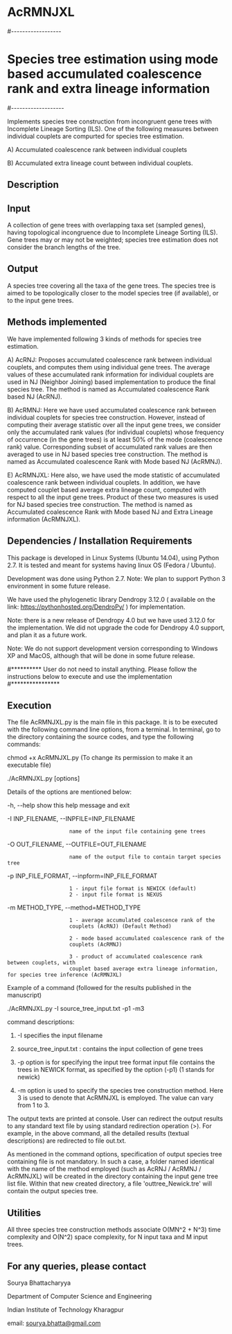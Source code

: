 # AcRMNJXL
#------------------
# Species tree estimation using mode based accumulated coalescence rank and extra lineage information
#-------------------

Implements species tree construction from incongruent gene trees with Incomplete Lineage Sorting (ILS). One of the following measures between individual couplets are compurted for species tree estimation. 

A) Accumulated coalescence rank between individual couplets

B) Accumulated extra lineage count between individual couplets.

Description
------------

Input
-------

A collection of gene trees with overlapping taxa set (sampled genes), having topological incongruence due to Incomplete Lineage Sorting (ILS). Gene trees may or may not be weighted; species tree estimation does not consider the branch lengths of the tree.

Output
------

A species tree covering all the taxa of the gene trees. The species tree is aimed to be topologically closer to the model species tree (if available), or to the input gene trees.


Methods implemented
---------------------

We have implemented following 3 kinds of methods for species tree estimation.

A) AcRNJ: Proposes accumulated coalescence rank between individual couplets, and computes them using individual gene trees. The average values of these accumulated rank information for individual couplets are used in NJ (Neighbor Joining) based implementation to produce the final species tree. The method is named as Accumulated coalescence Rank based NJ (AcRNJ).

B) AcRMNJ: Here we have used accumulated coalescence rank between individual couplets for species tree construction. However, instead of computing their average statistic over all the input gene trees, we consider only the accumulated rank values (for individual couplets) whose frequency of occurrence (in the gene trees) is at least 50% of the mode (coalescence rank) value. Corresponding subset of accumulated rank values are then averaged to use in NJ based species tree construction. The method is named as Accumulated coalescence Rank with Mode based NJ (AcRMNJ).

E) AcRMNJXL: Here also, we have used the mode statistic of accumulated coalescence rank between individual couplets. In addition, we have computed couplet based average extra lineage count, computed with respect to all the input gene trees. Product of these two measures is used for NJ based species tree construction. The method is named as Accumulated coalescence Rank with Mode based NJ and Extra Lineage information (AcRMNJXL).

Dependencies / Installation Requirements
------------------------------------------

This package is developed in Linux Systems (Ubuntu 14.04), using Python 2.7. It is tested and meant for systems having linux OS (Fedora / Ubuntu).

Development was done using Python 2.7. Note: We plan to support Python 3 environment in some future release.

We have used the phylogenetic library Dendropy 3.12.0 ( available on the link: https://pythonhosted.org/DendroPy/ ) for implementation.

Note: there is a new release of Dendropy 4.0 but we have used 3.12.0 for the implementation. We did not upgrade the code for Dendropy 4.0 support, and plan it as a future work.

Note: We do not support development version corresponding to Windows XP and MacOS, although that will be done in some future release.

#********** 
User do not need to install anything. Please follow the instructions below to execute and use the implementation 
#****************

Execution
------------

The file AcRMNJXL.py is the main file in this package. It is to be executed with the following command line options, from a terminal. In terminal, go to the directory containing the source codes, and type the following commands:

chmod +x AcRMNJXL.py (To change its permission to make it an executable file)

./AcRMNJXL.py [options]

Details of the options are mentioned below:

-h, --help show this help message and exit

-I INP_FILENAME, --INPFILE=INP_FILENAME

                        name of the input file containing gene trees
  
-O OUT_FILENAME, --OUTFILE=OUT_FILENAME

                        name of the output file to contain target species tree

-p INP_FILE_FORMAT, --inpform=INP_FILE_FORMAT

                        1 - input file format is NEWICK (default)
                        2 - input file format is NEXUS

-m METHOD_TYPE, --method=METHOD_TYPE

                        1 - average accumulated coalescence rank of the
                        couplets (AcRNJ) (Default Method)
                        
                        2 - mode based accumulated coalescence rank of the
                        couplets (AcRMNJ)                    
                        
                        3 - product of accumulated coalescence rank between couplets, with 
                        couplet based average extra lineage information, for species tree inference (AcRMNJXL)

Example of a command (followed for the results published in the manuscript)

./AcRMNJXL.py -I source_tree_input.txt -p1 -m3

command descriptions:

1) -I specifies the input filename

2) source_tree_input.txt : contains the input collection of gene trees

3) -p option is for specifying the input tree format input file contains the trees in NEWICK format, as specified by the option (-p1) (1 stands for newick)

4) -m option is used to specify the species tree construction method. Here 3 is used to denote that AcRMNJXL is employed. The value can vary from 1 to 3.

The output texts are printed at console. User can redirect the output results to any standard text file by using standard redirection operation (>). For example, in the above command, all the detailed results (textual descriptions) are redirected to file out.txt.

As mentioned in the command options, specification of output species tree containing file is not mandatory. In such a case, a folder named identical with the name of the method employed (such as AcRNJ / AcRMNJ / AcRMNJXL) will be created in the directory containing the input gene tree list file. Within that new created directory, a file 'outtree_Newick.tre' will contain the output species tree.

Utilities
---------

All three species tree construction methods associate O(MN^2 + N^3) time complexity and O(N^2) space complexity, for N input taxa and M input trees.

For any queries, please contact
---------------

Sourya Bhattacharyya

Department of Computer Science and Engineering

Indian Institute of Technology Kharagpur

email: sourya.bhatta@gmail.com


